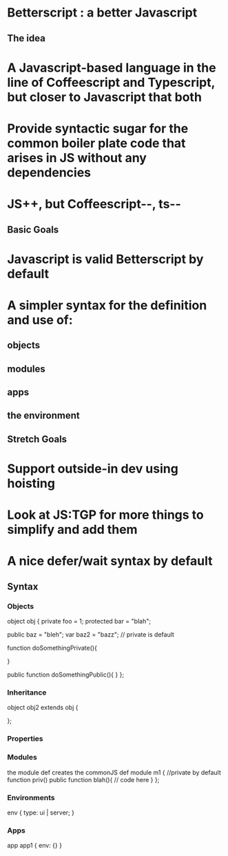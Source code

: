 Betterscript : a better Javascript
==================================

The idea
--------

# A Javascript-based language in the line of Coffeescript and Typescript, but closer to Javascript that both
# Provide syntactic sugar for the common boiler plate code that arises in JS without any dependencies
# JS++, but Coffeescript--, ts--

Basic Goals
-----------
# Javascript is valid Betterscript by default
# A simpler syntax for the definition and use of:
## objects 
## modules
## apps
## the environment

Stretch Goals
-------------
# Support outside-in dev using hoisting
# Look at JS:TGP for more things to simplify and add them
# A nice defer/wait syntax by default

Syntax
------
### Objects

object obj {
  private foo = 1;
  protected bar = "blah";

  public baz = "bleh";
  var baz2 = "bazz";  // private is default

  function doSomethingPrivate(){
    
  }

  public function doSomethingPublic(){
  }
};

### Inheritance

object obj2 extends obj {
  
};

### Properties

### Modules
the module def creates the commonJS def
module m1 {
  //private by default
  function priv()
  public function blah(){
    // code here
  }
};

### Environments

env {
  type: ui | server;
}

### Apps
app app1 {
  env: {}
}